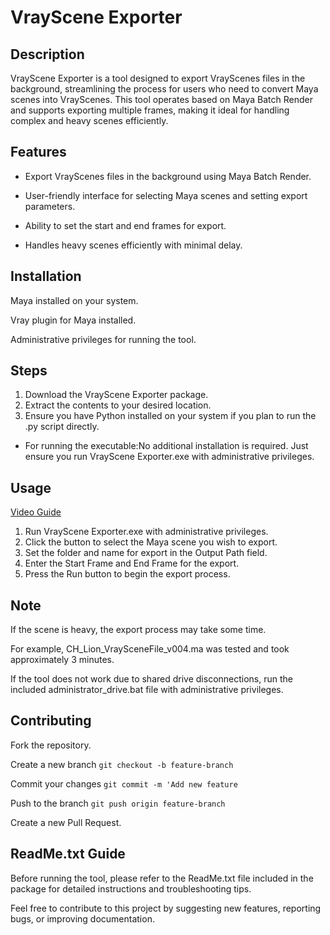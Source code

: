 # VrayScene Exporter
## Description
VrayScene Exporter is a tool designed to export VrayScenes files in the background, streamlining the process for users who need to convert Maya scenes into VrayScenes. This tool operates based on Maya Batch Render and supports exporting multiple frames, making it ideal for handling complex and heavy scenes efficiently.

## Features
- Export VrayScenes files in the background using Maya Batch Render.

- User-friendly interface for selecting Maya scenes and setting export parameters.

- Ability to set the start and end frames for export.

- Handles heavy scenes efficiently with minimal delay.
## Installation

Maya installed on your system.

Vray plugin for Maya installed.

Administrative privileges for running the tool.
## Steps
1. Download the VrayScene Exporter package.
2. Extract the contents to your desired location.
3. Ensure you have Python installed on your system if you plan to run the .py script directly.
- For running the executable:No additional installation is required. Just ensure you run VrayScene Exporter.exe with administrative privileges.
## Usage
[Video Guide](https://youtu.be/Dn4QJRXyGZU)
1. Run VrayScene Exporter.exe with administrative privileges.
2. Click the button to select the Maya scene you wish to export.
3. Set the folder and name for export in the Output Path field.
4. Enter the Start Frame and End Frame for the export.
5. Press the Run button to begin the export process.
## Note
If the scene is heavy, the export process may take some time.

For example, CH_Lion_VraySceneFile_v004.ma was tested and took approximately 3 minutes.

If the tool does not work due to shared drive disconnections, run the included administrator_drive.bat file with administrative privileges.

## Contributing
Fork the repository.

Create a new branch `git checkout -b feature-branch`

Commit your changes `git commit -m 'Add new feature`

Push to the branch `git push origin feature-branch`

Create a new Pull Request.

## ReadMe.txt Guide
Before running the tool, please refer to the ReadMe.txt file included in the package for detailed instructions and troubleshooting tips.

Feel free to contribute to this project by suggesting new features, reporting bugs, or improving documentation.
